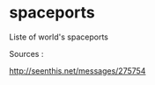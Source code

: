 spaceports
==========

Liste of world's spaceports

Sources : 

http://seenthis.net/messages/275754
